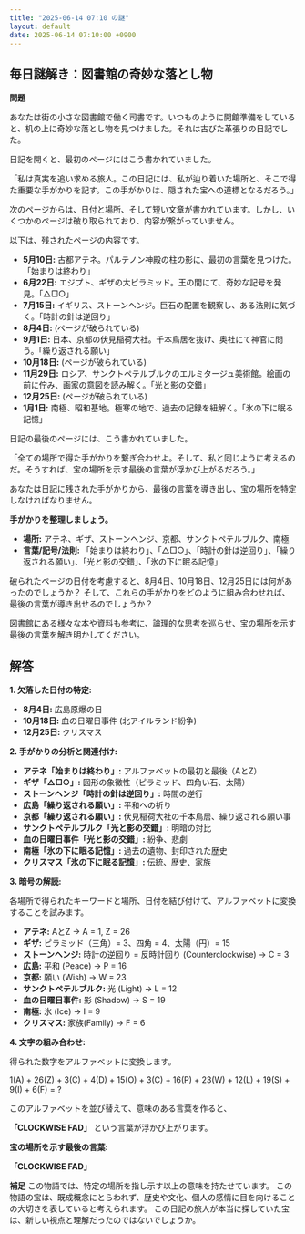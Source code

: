 ```yaml
---
title: "2025-06-14 07:10 の謎"
layout: default
date: 2025-06-14 07:10:00 +0900
---
```

## 毎日謎解き：図書館の奇妙な落とし物

**問題**

あなたは街の小さな図書館で働く司書です。いつものように開館準備をしていると、机の上に奇妙な落とし物を見つけました。それは古びた革張りの日記でした。

日記を開くと、最初のページにはこう書かれていました。

「私は真実を追い求める旅人。この日記には、私が辿り着いた場所と、そこで得た重要な手がかりを記す。この手がかりは、隠された宝への道標となるだろう。」

次のページからは、日付と場所、そして短い文章が書かれています。しかし、いくつかのページは破り取られており、内容が繋がっていません。

以下は、残されたページの内容です。

*   **5月10日:** 古都アテネ。パルテノン神殿の柱の影に、最初の言葉を見つけた。「始まりは終わり」
*   **6月22日:** エジプト、ギザの大ピラミッド。王の間にて、奇妙な記号を発見。「△□○」
*   **7月15日:** イギリス、ストーンヘンジ。巨石の配置を観察し、ある法則に気づく。「時計の針は逆回り」
*   **8月4日:** (ページが破られている)
*   **9月1日:** 日本、京都の伏見稲荷大社。千本鳥居を抜け、奥社にて神官に問う。「繰り返される願い」
*   **10月18日:** (ページが破られている)
*   **11月29日:** ロシア、サンクトペテルブルクのエルミタージュ美術館。絵画の前に佇み、画家の意図を読み解く。「光と影の交錯」
*   **12月25日:** (ページが破られている)
*   **1月1日:** 南極、昭和基地。極寒の地で、過去の記録を紐解く。「氷の下に眠る記憶」

日記の最後のページには、こう書かれていました。

「全ての場所で得た手がかりを繋ぎ合わせよ。そして、私と同じように考えるのだ。そうすれば、宝の場所を示す最後の言葉が浮かび上がるだろう。」

あなたは日記に残された手がかりから、最後の言葉を導き出し、宝の場所を特定しなければなりません。

**手がかりを整理しましょう。**

*   **場所:** アテネ、ギザ、ストーンヘンジ、京都、サンクトペテルブルク、南極
*   **言葉/記号/法則:** 「始まりは終わり」、「△□○」、「時計の針は逆回り」、「繰り返される願い」、「光と影の交錯」、「氷の下に眠る記憶」

破られたページの日付を考慮すると、8月4日、10月18日、12月25日には何があったのでしょうか？
そして、これらの手がかりをどのように組み合わせれば、最後の言葉が導き出せるのでしょうか？

図書館にある様々な本や資料も参考に、論理的な思考を巡らせ、宝の場所を示す最後の言葉を解き明かしてください。

## 解答

**1. 欠落した日付の特定:**

*   **8月4日:** 広島原爆の日
*   **10月18日:** 血の日曜日事件 (北アイルランド紛争)
*   **12月25日:** クリスマス

**2. 手がかりの分析と関連付け:**

*   **アテネ「始まりは終わり」:** アルファベットの最初と最後（AとZ）
*   **ギザ「△□○」:** 図形の象徴性（ピラミッド、四角い石、太陽）
*   **ストーンヘンジ「時計の針は逆回り」:** 時間の逆行
*   **広島「繰り返される願い」:** 平和への祈り
*   **京都「繰り返される願い」:** 伏見稲荷大社の千本鳥居、繰り返される願い事
*   **サンクトペテルブルク「光と影の交錯」:** 明暗の対比
*   **血の日曜日事件「光と影の交錯」:** 紛争、悲劇
*   **南極「氷の下に眠る記憶」:** 過去の遺物、封印された歴史
*   **クリスマス「氷の下に眠る記憶」:** 伝統、歴史、家族

**3. 暗号の解読:**

各場所で得られたキーワードと場所、日付を結び付けて、アルファベットに変換することを試みます。

*   **アテネ:** AとZ → A = 1, Z = 26
*   **ギザ:** ピラミッド（三角）= 3、四角 = 4、太陽（円）= 15
*   **ストーンヘンジ:** 時計の逆回り = 反時計回り (Counterclockwise) → C = 3
*   **広島:** 平和 (Peace) → P = 16
*   **京都:** 願い (Wish) → W = 23
*   **サンクトペテルブルク:** 光 (Light) → L = 12
*   **血の日曜日事件:** 影 (Shadow) → S = 19
*   **南極:** 氷 (Ice) → I = 9
*   **クリスマス:** 家族(Family) → F = 6

**4. 文字の組み合わせ:**

得られた数字をアルファベットに変換します。

1(A) + 26(Z) + 3(C) + 4(D) + 15(O) + 3(C) + 16(P) + 23(W) + 12(L) + 19(S) + 9(I) + 6(F) = ?

このアルファベットを並び替えて、意味のある言葉を作ると、

**「CLOCKWISE FAD」** という言葉が浮かび上がります。

**宝の場所を示す最後の言葉:**

**「CLOCKWISE FAD」**

**補足**
この物語では、特定の場所を指し示す以上の意味を持たせています。
この物語の宝は、既成概念にとらわれず、歴史や文化、個人の感情に目を向けることの大切さを表していると考えられます。
この日記の旅人が本当に探していた宝は、新しい視点と理解だったのではないでしょうか。
